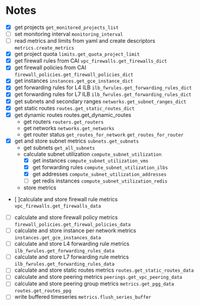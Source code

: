 # Notes

- [x] get projects
  `get_monitored_projects_list`
- [ ] set monitoring interval
  `monitoring_interval`
- [ ] read metrics and limits from yaml and create descriptors
  `metrics.create_metrics`
- [x] get project quota
  `limits.get_quota_project_limit`
- [x] get firewall rules from CAI
  `vpc_firewalls.get_firewalls_dict`
- [x] get firewall policies from CAI
  `firewall_policies.get_firewall_policies_dict`
- [x] get instances
  `instances.get_gce_instance_dict`
- [x] get forwarding rules for L4 ILB
  `ilb_fwrules.get_forwarding_rules_dict`
- [x] get forwarding rules for L7 ILB
  `ilb_fwrules.get_forwarding_rules_dict`
- [x] get subnets and secondary ranges
  `networks.get_subnet_ranges_dict`
- [x] get static routes
  `routes.get_static_routes_dict`
- [x] get dynamic routes
  routes.get_dynamic_routes
  - get routers
    `routers.get_routers`
  - get networks
    `networks.get_networks`
  - get router status
    `get_routes_for_network`
    `get_routes_for_router`
- [x] get and store subnet metrics
  `subnets.get_subnets`
  - get subnets
    `get_all_subnets`
  - calculate subnet utilization
    `compute_subnet_utilization`
    - [x] get instances
      `compute_subnet_utilization_vms`
    - [x] get forwarding rules
      `compute_subnet_utilization_ilbs`
    - [x] get addresses
      `compute_subnet_utilization_addresses`
    - [ ] get redis instances
      `compute_subnet_utilization_redis`
  - store metrics
- [ ]calculate and store firewall rule metrics
  `vpc_firewalls.get_firewalls_data`
- [ ] calculate and store firewall policy metrics
  `firewall_policies.get_firewal_policies_data`
- [ ] calculate and store instance per network metrics
  `instances.get_gce_instances_data`
- [ ] calculate and store L4 forwarding rule metrics
  `ilb_fwrules.get_forwarding_rules_data`
- [ ] calculate and store L7 forwarding rule metrics
  `ilb_fwrules.get_forwarding_rules_data`
- [ ] calculate and store static routes metrics
  `routes.get_static_routes_data`
- [ ] calculate and store peering metrics
  `peerings.get_vpc_peering_data`
- [ ] calculate and store peering group metrics
  `metrics.get_pgg_data`
  `routes.get_routes_ppg`
- [ ] write buffered timeseries
  `metrics.flush_series_buffer`

